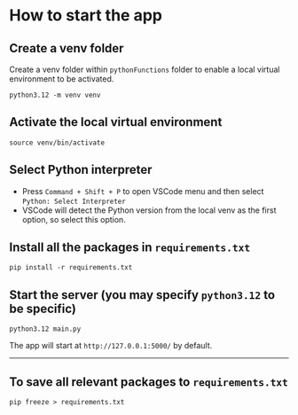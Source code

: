 # How to start the app

## Create a venv folder
Create a venv folder within `pythonFunctions` folder to enable a local virtual environment to be activated. 
```
python3.12 -m venv venv
```

## Activate the local virtual environment
```
source venv/bin/activate
```

## Select Python interpreter
* Press `Command + Shift + P` to open VSCode menu and then select `Python: Select Interpreter`
* VSCode will detect the Python version from the local venv as the first option, so select this option.

## Install all the packages in `requirements.txt`
```
pip install -r requirements.txt
```

## Start the server (you may specify `python3.12` to be specific)
```
python3.12 main.py
```
The app will start at `http://127.0.0.1:5000/` by default. 

***************************************

## To save all relevant packages to `requirements.txt`
```
pip freeze > requirements.txt
```
